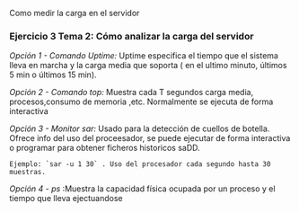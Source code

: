 

Como medir la carga en el servidor

### Ejercicio 3 Tema 2: Cómo analizar la carga del servidor

*Opción 1 - Comando Uptime:* Uptime  especifica el tiempo que el sistema lleva en marcha y la carga media que soporta ( en el ultimo minuto,
últimos 5 min o últimos 15 min).

*Opción 2 - Comando top:* Muestra cada T segundos carga media, procesos,consumo de memoria ,etc. Normalmente se ejecuta de forma interactiva

*Opción 3 - Monitor sar:* Usado para la detección de cuellos de botella. Ofrece info del uso del proceesador, se puede ejecutar de forma interactiva o programar
para obtener ficheros historicos saDD.

	Ejemplo: `sar -u 1 30` . Uso del procesador cada segundo hasta 30 muestras. 

*Opción 4 - ps* :Muestra la capacidad física ocupada por un proceso y el tiempo que lleva ejectuandose